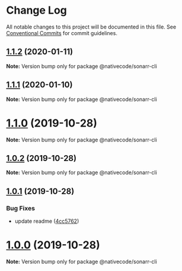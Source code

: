 # Change Log

All notable changes to this project will be documented in this file.
See [Conventional Commits](https://conventionalcommits.org) for commit guidelines.

## [1.1.2](https://git.nativecode.net/nativecode/media-clients/compare/@nativecode/sonarr-cli@1.1.2-next.6...@nativecode/sonarr-cli@1.1.2) (2020-01-11)

**Note:** Version bump only for package @nativecode/sonarr-cli





## [1.1.1](https://git.nativecode.net/nativecode/media-clients/compare/@nativecode/sonarr-cli@1.1.1-next.1...@nativecode/sonarr-cli@1.1.1) (2020-01-10)

**Note:** Version bump only for package @nativecode/sonarr-cli





# [1.1.0](https://git.nativecode.net/nativecode/media-clients/compare/@nativecode/sonarr-cli@1.1.0-next.0...@nativecode/sonarr-cli@1.1.0) (2019-10-28)

**Note:** Version bump only for package @nativecode/sonarr-cli





## [1.0.2](https://git.nativecode.net/nativecode/media-clients/compare/@nativecode/sonarr-cli@1.0.1...@nativecode/sonarr-cli@1.0.2) (2019-10-28)

**Note:** Version bump only for package @nativecode/sonarr-cli





## [1.0.1](https://git.nativecode.net/nativecode/media-clients/compare/@nativecode/sonarr-cli@1.0.0...@nativecode/sonarr-cli@1.0.1) (2019-10-28)


### Bug Fixes

* update readme ([4cc5762](https://git.nativecode.net/nativecode/media-clients/commits/4cc57626b48f58e73a23d5a5d53934fb61214ed6))





# [1.0.0](https://git.nativecode.net/nativecode/media-clients/compare/@nativecode/sonarr-cli@1.0.0-next.3...@nativecode/sonarr-cli@1.0.0) (2019-10-28)

**Note:** Version bump only for package @nativecode/sonarr-cli
